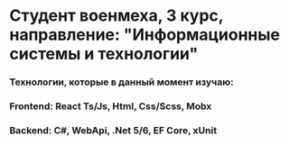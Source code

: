 <h1> Студент военмеха, 3 курс, направление: "Информационные системы и технологии"</h1>
<h3> Технологии, которые в данный момент изучаю: </h3>
<h3> Frontend: React Ts/Js, Html, Css/Scss, Mobx </h3>
<h3> Backend: C#, WebApi, .Net 5/6, EF Core, xUnit  </h3>
